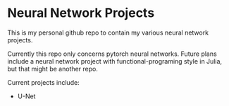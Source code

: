# Neural Network Projects

This is my personal github repo to contain my various neural network projects.

Currently this repo only concerns pytorch neural networks. Future plans include a neural network project with functional-programing style in Julia, but that might be another repo.

Current projects include:
- U-Net

